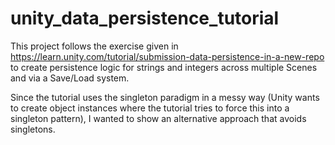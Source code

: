 # unity_data_persistence_tutorial
This project follows the exercise given in https://learn.unity.com/tutorial/submission-data-persistence-in-a-new-repo to create persistence logic for strings and integers across multiple Scenes and via a Save/Load system.  

Since the tutorial uses the singleton paradigm in a messy way (Unity wants to create object instances where the tutorial tries to force this into a singleton pattern), I wanted to show an alternative approach that avoids singletons.
